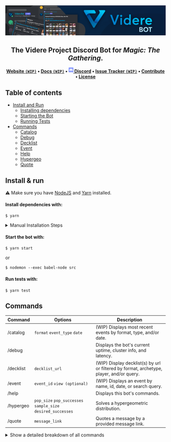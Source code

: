 <!-- Banner Image -->
<h3 align="center">
	<a href="#"> <!-- Prevents Github from linking banner to source on click -->
		<img
		alt="Videre Bot"
		src="./assets/Github Banner.png">
	</a>
</h3>

<!-- Main Title -->
<h2 align="center">
	The <b>Videre Project</b> Discord Bot
	for <em>Magic: The Gathering</em>.
</h2>

<!-- Links Ribbon -->
<p align="center">
	<strong>
	<a href="https://videreproject.com/videre-bot">Website <code>(WIP)</code></a>
	•
	<!-- To Do --><a href="https://github.com/videre-project/videre-bot/wiki">Docs <code>(WIP)</code></a>
	•
	<a href="#">
		<img
		width="15"
		src="./assets/Discord Logo.png">
	</a>
	<a href="https://discord.gg/MBGatsNNSj">Discord</a>
	•
	<!-- To Do --><a href='https://github.com/videre-project/videre-bot/issues'>Issue Tracker <code>(WIP)</code></a>
	•
	<!-- To Do --><a href="https://github.com/videre-project/videre-bot/blob/main/CONTRIBUTING.md">Contribute</a>
	•
	<a href="https://github.com/videre-project/videre-bot/blob/main/LICENSE">License</a>
	</strong>
</p>

## Table of contents
- [Install and Run](#install--run)
	- [Installing dependencies](#install-dependencies-with)
	- [Starting the Bot](#start-the-bot-with)
	- [Running Tests](#run-tests-with)
- [Commands](#commands)
	- [Catalog](#catalog)
	- [Debug](#debug)
	- [Decklist](#decklist)
	- [Event](#event)
	- [Help](#help)
	- [Hypergeo](#hypergeo)
	- [Quote](#quote)

## Install & run

⚠️ Make sure you have [NodeJS](https://nodejs.org/en/download/) and [Yarn](https://yarnpkg.com/getting-started/install/) installed.

#### Install dependencies with:

```shell
$ yarn
```

<details><summary>Manual Installation Steps</summary>
<p>
```bash
(WIP)
```
</p>
</details>

#### Start the bot with:

```shell
$ yarn start
```
or
```shell
$ nodemon --exec babel-node src
```

#### Run tests with:

```shell
$ yarn test
```

## Commands
Command | Options | Description
--- | --- | ---
   /catalog | `format` `event_type` `date` | (WIP) Displays most recent events by format, type, and/or date.
   /debug | | Displays the bot's current uptime, cluster info, and latency.
   /decklist | `decklist_url` | (WIP) Display decklist(s) by url or filtered by format, archetype, player, and/or query.
   /event | `event_id` `view (optional)` | (WIP) Displays an event by name, id, date, or search query.
   /help | | Displays this bot's commands.
   /hypergeo | `pop_size` `pop_successes` `sample_size` `desired_successes` | Solves a hypergeometric distribution.
   /quote | `message_link` | Quotes a message by a provided message link.

<details><summary>Show a detailed breakdown of all commands</summary>

### /catalog
(WIP) Displays most recent events by format, type, and/or date.
<br><br>Usage: <b>`/catalog`</b> `format:modern` `event_type: challenge` `date: 07/04/2021`

### /debug
Displays the bot's current uptime, cluster info, and latency.
<br><br>Usage: <b>`/debug`</b>

### /decklist
(WIP) Display decklist(s) by url or filtered by format, archetype, player, and/or query.
<br><br>Usage: <b>`/decklist`</b> `decklist_url: https://www.mtggoldfish.com/deck/432172#paper`

### /event
(WIP) Displays an event by name, id, date, or search query.
<br><br>Usage: <b>`/event`</b> `event_id: 12299475` `view: Decklist View`

### /help
Displays a list of this bot's commands.
<br><br>Usage: <b>`/help`</b>

### /hypergeo
Solves a hypergeometric distribution.
<br><br>Usage: <b>`/hypergeo`</b> `pop_size: 60` `pop_successes: 24` `sample_size: 7` `desired_successes: 4`

### /quote
Quotes a message by a provided message link.
<br><br>Usage: <b>`/quote`</b> `message_link:https://discord.com/channels/772093785176801310/810281825691107389/863256006887473162`

</details>


